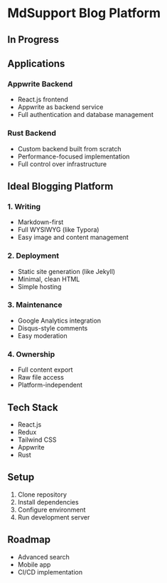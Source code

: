 # MdSupport Blog Platform
## In Progress
## Applications

### Appwrite Backend
- React.js frontend
- Appwrite as backend service
- Full authentication and database management

### Rust Backend
- Custom backend built from scratch
- Performance-focused implementation
- Full control over infrastructure

## Ideal Blogging Platform

### 1. Writing
- Markdown-first
- Full WYSIWYG (like Typora)
- Easy image and content management

### 2. Deployment
- Static site generation (like Jekyll)
- Minimal, clean HTML
- Simple hosting

### 3. Maintenance
- Google Analytics integration
- Disqus-style comments
- Easy moderation

### 4. Ownership
- Full content export
- Raw file access
- Platform-independent

## Tech Stack
- React.js
- Redux
- Tailwind CSS
- Appwrite
- Rust

## Setup
1. Clone repository
2. Install dependencies
3. Configure environment
4. Run development server

## Roadmap
- Advanced search
- Mobile app
- CI/CD implementation
